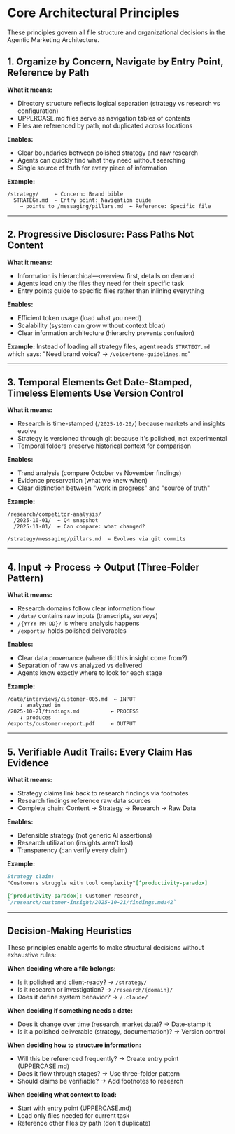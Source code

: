 # Core Architectural Principles

These principles govern all file structure and organizational decisions in the Agentic Marketing Architecture.

## 1. Organize by Concern, Navigate by Entry Point, Reference by Path

**What it means:**
- Directory structure reflects logical separation (strategy vs research vs configuration)
- UPPERCASE.md files serve as navigation tables of contents
- Files are referenced by path, not duplicated across locations

**Enables:**
- Clear boundaries between polished strategy and raw research
- Agents can quickly find what they need without searching
- Single source of truth for every piece of information

**Example:**
```
/strategy/     ← Concern: Brand bible
  STRATEGY.md  ← Entry point: Navigation guide
    → points to /messaging/pillars.md  ← Reference: Specific file
```

---

## 2. Progressive Disclosure: Pass Paths Not Content

**What it means:**
- Information is hierarchical—overview first, details on demand
- Agents load only the files they need for their specific task
- Entry points guide to specific files rather than inlining everything

**Enables:**
- Efficient token usage (load what you need)
- Scalability (system can grow without context bloat)
- Clear information architecture (hierarchy prevents confusion)

**Example:**
Instead of loading all strategy files, agent reads `STRATEGY.md` which says:
"Need brand voice? → `/voice/tone-guidelines.md`"

---

## 3. Temporal Elements Get Date-Stamped, Timeless Elements Use Version Control

**What it means:**
- Research is time-stamped (`/2025-10-20/`) because markets and insights evolve
- Strategy is versioned through git because it's polished, not experimental
- Temporal folders preserve historical context for comparison

**Enables:**
- Trend analysis (compare October vs November findings)
- Evidence preservation (what we knew when)
- Clear distinction between "work in progress" and "source of truth"

**Example:**
```
/research/competitor-analysis/
  /2025-10-01/  ← Q4 snapshot
  /2025-11-01/  ← Can compare: what changed?

/strategy/messaging/pillars.md  ← Evolves via git commits
```

---

## 4. Input → Process → Output (Three-Folder Pattern)

**What it means:**
- Research domains follow clear information flow
- `/data/` contains raw inputs (transcripts, surveys)
- `/{YYYY-MM-DD}/` is where analysis happens
- `/exports/` holds polished deliverables

**Enables:**
- Clear data provenance (where did this insight come from?)
- Separation of raw vs analyzed vs delivered
- Agents know exactly where to look for each stage

**Example:**
```
/data/interviews/customer-005.md  ← INPUT
    ↓ analyzed in
/2025-10-21/findings.md          ← PROCESS
    ↓ produces
/exports/customer-report.pdf     ← OUTPUT
```

---

## 5. Verifiable Audit Trails: Every Claim Has Evidence

**What it means:**
- Strategy claims link back to research findings via footnotes
- Research findings reference raw data sources
- Complete chain: Content → Strategy → Research → Raw Data

**Enables:**
- Defensible strategy (not generic AI assertions)
- Research utilization (insights aren't lost)
- Transparency (can verify every claim)

**Example:**
```markdown
Strategy claim:
"Customers struggle with tool complexity"[^productivity-paradox]

[^productivity-paradox]: Customer research,
`/research/customer-insight/2025-10-21/findings.md:42`
```

---

## Decision-Making Heuristics

These principles enable agents to make structural decisions without exhaustive rules:

**When deciding where a file belongs:**
- Is it polished and client-ready? → `/strategy/`
- Is it research or investigation? → `/research/{domain}/`
- Does it define system behavior? → `/.claude/`

**When deciding if something needs a date:**
- Does it change over time (research, market data)? → Date-stamp it
- Is it a polished deliverable (strategy, documentation)? → Version control

**When deciding how to structure information:**
- Will this be referenced frequently? → Create entry point (UPPERCASE.md)
- Does it flow through stages? → Use three-folder pattern
- Should claims be verifiable? → Add footnotes to research

**When deciding what context to load:**
- Start with entry point (UPPERCASE.md)
- Load only files needed for current task
- Reference other files by path (don't duplicate)
